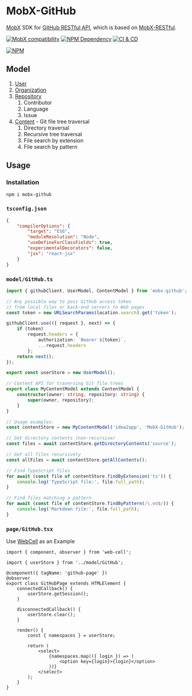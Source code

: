 # MobX-GitHub

[MobX][1] SDK for [GitHub RESTful API][2], which is based on [MobX-RESTful][3].

[![MobX compatibility](https://img.shields.io/badge/Compatible-1?logo=mobx&label=MobX%206%2F7)][1]
[![NPM Dependency](https://img.shields.io/librariesio/release/npm/mobx-github)][4]
[![CI & CD](https://github.com/idea2app/MobX-GitHub/actions/workflows/main.yml/badge.svg)][5]

[![NPM](https://nodei.co/npm/mobx-github.png?downloads=true&downloadRank=true&stars=true)][6]

## Model

1. [User](source/User.ts)
2. [Organization](source/Organization.ts)
3. [Repository](source/Repository.ts)
    1. Contributor
    2. Language
    3. Issue
4. [Content](source/Content.ts) - Git file tree traversal
    1. Directory traversal
    2. Recursive tree traversal
    3. File search by extension
    4. File search by pattern

## Usage

### Installation

```shell
npm i mobx-github
```

### `tsconfig.json`

```json
{
    "compilerOptions": {
        "target": "ES6",
        "moduleResolution": "Node",
        "useDefineForClassFields": true,
        "experimentalDecorators": false,
        "jsx": "react-jsx"
    }
}
```

### `model/GitHub.ts`

```typescript
import { githubClient, UserModel, ContentModel } from 'mobx-github';

// Any possible way to pass GitHub access token
// from local files or back-end servers to Web pages
const token = new URLSearchParams(location.search).get('token');

githubClient.use(({ request }, next) => {
    if (token)
        request.headers = {
            authorization: `Bearer ${token}`,
            ...request.headers
        };
    return next();
});

export const userStore = new UserModel();

// Content API for traversing Git file trees
export class MyContentModel extends ContentModel {
    constructor(owner: string, repository: string) {
        super(owner, repository);
    }
}

// Usage examples:
const contentStore = new MyContentModel('idea2app', 'MobX-GitHub');

// Get directory contents (non-recursive)
const files = await contentStore.getDirectoryContents('source');

// Get all files recursively
const allFiles = await contentStore.getAllContents();

// Find TypeScript files
for await (const file of contentStore.findByExtension('ts')) {
    console.log('TypeScript file:', file.full_path);
}

// Find files matching a pattern
for await (const file of contentStore.findByPattern(/\.md$/)) {
    console.log('Markdown file:', file.full_path);
}
```

### `page/GitHub.tsx`

Use [WebCell][7] as an Example

```tsx
import { component, observer } from 'web-cell';

import { userStore } from '../model/GitHub';

@component({ tagName: 'github-page' })
@observer
export class GitHubPage extends HTMLElement {
    connectedCallback() {
        userStore.getSession();
    }

    disconnectedCallback() {
        userStore.clear();
    }

    render() {
        const { namespaces } = userStore;

        return (
            <select>
                {namespaces.map(({ login }) => (
                    <option key={login}>{login}</option>
                ))}
            </select>
        );
    }
}
```

[1]: https://mobx.js.org/
[2]: https://docs.github.com/en/rest
[3]: https://github.com/idea2app/MobX-RESTful
[4]: https://libraries.io/npm/mobx-github
[5]: https://github.com/idea2app/MobX-GitHub/actions/workflows/main.yml
[6]: https://nodei.co/npm/mobx-github/
[7]: https://github.com/EasyWebApp/WebCell
